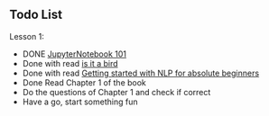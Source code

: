 ## Todo List

Lesson 1:

- DONE [JupyterNotebook 101](https://www.kaggle.com/code/jhoward/jupyter-notebook-101)
- Done with read [is it a bird](https://www.kaggle.com/code/tanlandy/is-it-a-bird-creating-a-model-from-your-own-data/edit)
- Done with read [Getting started with NLP for absolute beginners](https://www.kaggle.com/code/jhoward/getting-started-with-nlp-for-absolute-beginners)
- Done Read Chapter 1 of the book
- Do the questions of Chapter 1 and check if correct
- Have a go, start something fun

